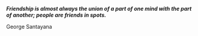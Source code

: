 _**Friendship is almost always the union of a part of one mind with the part of another; people are friends in spots.**_

George Santayana